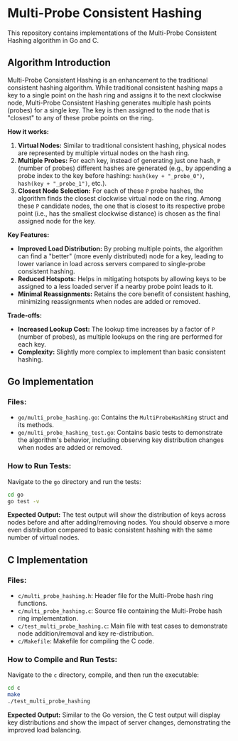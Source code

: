 # Multi-Probe Consistent Hashing

This repository contains implementations of the Multi-Probe Consistent Hashing algorithm in Go and C.

## Algorithm Introduction

Multi-Probe Consistent Hashing is an enhancement to the traditional consistent hashing algorithm. While traditional consistent hashing maps a key to a single point on the hash ring and assigns it to the next clockwise node, Multi-Probe Consistent Hashing generates multiple hash points (probes) for a single key. The key is then assigned to the node that is "closest" to any of these probe points on the ring.

**How it works:**

1.  **Virtual Nodes:** Similar to traditional consistent hashing, physical nodes are represented by multiple virtual nodes on the hash ring.
2.  **Multiple Probes:** For each key, instead of generating just one hash, `P` (number of probes) different hashes are generated (e.g., by appending a probe index to the key before hashing: `hash(key + "_probe_0")`, `hash(key + "_probe_1")`, etc.).
3.  **Closest Node Selection:** For each of these `P` probe hashes, the algorithm finds the closest clockwise virtual node on the ring. Among these `P` candidate nodes, the one that is closest to its respective probe point (i.e., has the smallest clockwise distance) is chosen as the final assigned node for the key.

**Key Features:**

*   **Improved Load Distribution:** By probing multiple points, the algorithm can find a "better" (more evenly distributed) node for a key, leading to lower variance in load across servers compared to single-probe consistent hashing.
*   **Reduced Hotspots:** Helps in mitigating hotspots by allowing keys to be assigned to a less loaded server if a nearby probe point leads to it.
*   **Minimal Reassignments:** Retains the core benefit of consistent hashing, minimizing reassignments when nodes are added or removed.

**Trade-offs:**
*   **Increased Lookup Cost:** The lookup time increases by a factor of `P` (number of probes), as multiple lookups on the ring are performed for each key.
*   **Complexity:** Slightly more complex to implement than basic consistent hashing.

## Go Implementation

### Files:

*   `go/multi_probe_hashing.go`: Contains the `MultiProbeHashRing` struct and its methods.
*   `go/multi_probe_hashing_test.go`: Contains basic tests to demonstrate the algorithm's behavior, including observing key distribution changes when nodes are added or removed.

### How to Run Tests:

Navigate to the `go` directory and run the tests:

```bash
cd go
go test -v
```

**Expected Output:**
The test output will show the distribution of keys across nodes before and after adding/removing nodes. You should observe a more even distribution compared to basic consistent hashing with the same number of virtual nodes.

## C Implementation

### Files:

*   `c/multi_probe_hashing.h`: Header file for the Multi-Probe hash ring functions.
*   `c/multi_probe_hashing.c`: Source file containing the Multi-Probe hash ring implementation.
*   `c/test_multi_probe_hashing.c`: Main file with test cases to demonstrate node addition/removal and key re-distribution.
*   `c/Makefile`: Makefile for compiling the C code.

### How to Compile and Run Tests:

Navigate to the `c` directory, compile, and then run the executable:

```bash
cd c
make
./test_multi_probe_hashing
```

**Expected Output:**
Similar to the Go version, the C test output will display key distributions and show the impact of server changes, demonstrating the improved load balancing.

